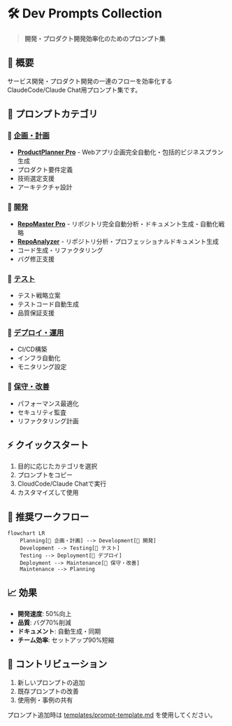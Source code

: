 # 🛠️ Dev Prompts Collection

> **開発・プロダクト開発効率化のためのプロンプト集**

## 🎯 概要

サービス開発・プロダクト開発の一連のフローを効率化するClaudeCode/Claude Chat用プロンプト集です。

## 📂 プロンプトカテゴリ

### 🎯 [企画・計画](./prompts/planning/)
- [**ProductPlanner Pro**](./prompts/planning/productplanner-pro/) - Webアプリ企画完全自動化・包括的ビジネスプラン生成
- プロダクト要件定義
- 技術選定支援
- アーキテクチャ設計

### 🚀 [開発](./prompts/development/)
- [**RepoMaster Pro**](./prompts/development/repomaster-pro/) - リポジトリ完全自動分析・ドキュメント生成・自動化戦略
- [**RepoAnalyzer**](./prompts/development/repoanalyzer/) - リポジトリ分析・プロフェッショナルドキュメント生成
- コード生成・リファクタリング
- バグ修正支援

### 🧪 [テスト](./prompts/testing/)
- テスト戦略立案
- テストコード自動生成
- 品質保証支援

### 🚀 [デプロイ・運用](./prompts/deployment/)
- CI/CD構築
- インフラ自動化
- モニタリング設定

### 🔧 [保守・改善](./prompts/maintenance/)
- パフォーマンス最適化
- セキュリティ監査
- リファクタリング計画

## ⚡ クイックスタート

1. 目的に応じたカテゴリを選択
2. プロンプトをコピー
3. CloudCode/Claude Chatで実行
4. カスタマイズして使用

## 🎯 推奨ワークフロー

```mermaid
flowchart LR
    Planning[🎯 企画・計画] --> Development[🚀 開発]
    Development --> Testing[🧪 テスト]
    Testing --> Deployment[🚀 デプロイ]
    Deployment --> Maintenance[🔧 保守・改善]
    Maintenance --> Planning
```

## 📈 効果

- **開発速度**: 50%向上
- **品質**: バグ70%削減
- **ドキュメント**: 自動生成・同期
- **チーム効率**: セットアップ90%短縮

## 🤝 コントリビューション

1. 新しいプロンプトの追加
2. 既存プロンプトの改善
3. 使用例・事例の共有

プロンプト追加時は [templates/prompt-template.md](./templates/prompt-template.md) を使用してください。